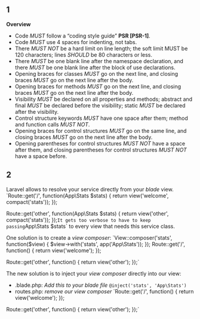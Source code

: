 ## 1
**Overview**
* Code _MUST_ follow a “coding style guide” **PSR [PSR-1]**.
* Code _MUST_ use 4 spaces for indenting, not tabs.
* There _MUST NOT_ be a hard limit on line length; the soft limit MUST be 120 characters; lines _SHOULD_ be 80 characters or less.
* There _MUST_ be one blank line after the namespace declaration, and there _MUST_ be one blank line after the block of use declarations.
* Opening braces for classes _MUST_ go on the next line, and closing braces _MUST_ go on the next line after the body.
* Opening braces for methods _MUST_ go on the next line, and closing braces _MUST_ go on the next line after the body.
* Visibility _MUST_ be declared on all properties and methods; abstract and final _MUST_ be declared before the visibility; static _MUST_ be declared after the visibility.
* Control structure keywords _MUST_ have one space after them; method and function calls _MUST NOT_.
* Opening braces for control structures _MUST_ go on the same line, and closing braces _MUST_ go on the next line after the body.
* Opening parentheses for control structures _MUST NOT_ have a space after them, and closing parentheses for control structures _MUST NOT_ have a space before.

## 2

Laravel allows to resolve your service directly from your _blade_ view.
`Route::get('/', function(App\Stats $stats) {
	return view('welcome', compact('stats'));
});

Route::get('other', function(App\Stats $stats) {
	return view('other', compact('stats'));
});`
It gets too verbose to have to keep passing `App\Stats $stats` to every view that needs this service class.

One solution is to create a _view composer_:
`View::composer('stats', function($view) {
	$view->with('stats', app('App\Stats'));
});
Route::get('/', function() {
	return view('welcome');
});

Route::get('other', function() {
	return view('other');
});`

The new solution is to inject your _view composer_ directly into our view:
* .blade.php:
_Add this to your blade file_
`@inject('stats', 'App\Stats')`
* routes.php:
_remove our view composer_
`Route::get('/', function() {
	return view('welcome');
});

Route::get('other', function() {
	return view('other');
});`